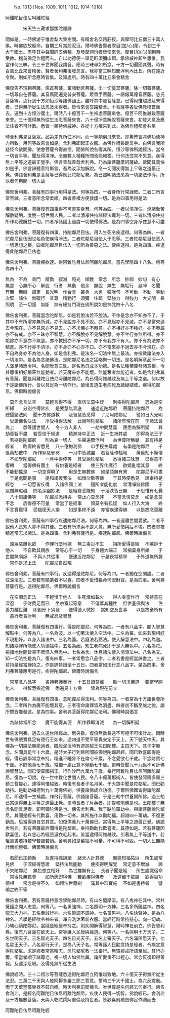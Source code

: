 ﻿　　No. 1013 [Nos. 1009, 1011, 1012, 1014-1018]

阿難陀目佉尼呵離陀經

　　　　宋天竺三藏求那跋陀羅譯


聞如是。一時佛游于惟舍梨大黎樹間。有精舍名交路莊挍。與摩呵比丘僧三十萬人俱。時佛欲放軀命。自期三月當般泥洹。爾時佛告賢者摩目[加/心]蘭。令到三千大千國土。盡呼其中聲聞辟支佛種。及發摩訶衍者皆使來會。摩目[加/心]蘭則時受教。稽首佛足作禮而去。自以功德便一舉足蹈須彌山頂。承佛威神即坐思惟。我當作何三昧。令三千世界聞我請音。應時三昧尋如所念。十方一切遍聞其聲。時有百萬比丘來會精舍。賢者舍利弗復發念言。我亦當三昧知閻浮利內比丘。所在遠近令聚。則如所念應時皆集。及知處所。時有四十萬比丘來會精舍

佛復告不現相菩薩。儒首菩薩。棄諸勤苦菩薩。出一切憂冥菩薩。除一切蓋菩薩。一切尊自在菩薩。其音廣聞遍見普安菩薩。眾香手菩薩。一語報萬億音菩薩。慈氏菩薩等。汝行到十方如恒沙等諸佛國土。盡呼其中發菩薩意。已得阿惟越致及未得者。已得無所從生法忍及未得者。皆令來會交路精舍。十菩薩等各受佛教稽首而去。遍到十方恒沙國土。爾時八十億百千一生補處菩薩來會。億百千阿惟越致菩薩來會。三十億得無所從生法忍菩薩來會。六十億凈意解脫菩薩來會。初發大意及應法住者不可計數。悉皆一類持佛威神。各從十方飛來到此。為佛作禮都會共坐

時舍利弗見菩薩眾。品第差異所住不同。而一等類俱飛來會。即驚怖言將佛功德神力所致。用何等故來會如是。舍利弗即起正衣服。為佛作禮長跪叉手。白佛言我所疑怪今欲問佛。使會菩薩令得直信。聞佛所說各得其所。恒沙等佛所說經法。當令一切皆平等。聞及得清凈。令無數人種種所問皆能報答。行何法住常不失意。疾得無上平等之道最正覺乎。佛言善哉善哉舍利弗。乃為諸菩薩摩訶薩故。欲聞其義快如是乎。佛言諦聽善持斯言。吾為汝深加解說。令一切聞疾得無上平等之道最正覺。佛語舍利弗是菩薩等已得應此陀鄰尼卷。為已照明諸法悉為一切諸法作導。所以者何用開一切人故

佛告舍利弗。菩薩有四事行用得是法。何等為四。一者身所行常謹敕。二者口所言常至誠。三者意所念常柔順。四者善權方便救護一切。是為四事用得是法

佛告舍利弗。菩薩復有四事得不可盡空身慧。何等為四。一者以清凈住。燒諸勤苦解散疑垢。度脫一切世間人民。二者以清凈住持諸經法導利一切。三者以清凈住持所作功德饒益一切。四者凈諸國土過度一切使得佛法。是為四事空身凈住慧不可盡

佛告舍利弗。菩薩復有四事。持陀鄰尼目佉。用入生死令疾逮得。何等為四。一者陀鄰尼目佉因世名色使疾得凈法。二者陀鄰尼目佉入于忍辱。三者陀鄰尼目佉悉入一切思想之根。四者陀鄰尼目佉入一切所為善惡之法。使疾逮得。是為四事。疾逮得此陀鄰尼目佉也

佛告舍利弗。菩薩疾欲逮。得阿難陀目佉尼呵離陀鄰尼。當先學曉四十八名。何等為四十八

無為　不為　普門　精勤　寂滅　照光　順教　常念　所念　妙御　妙句　有心　無意　心無所心　解脫　行者　無動　他余　無脫　無生　無垢行　嚴凈　名聞　有無　無礙　調定　長光明　作合會　甚勇　大勇　嗟嘆句　不可動　不動　等動　次堅　諦住　無礙行　普尊　精勤行　須彌　住疏　堅強力　得強力　大光明　長照明　至一切護　無斷　無有總持門現在佛所說如是神咒四十八名

佛告舍利弗。菩薩當念陀鄰尼。如是若脫法若不脫法。不作是念亦不知亦不了。于其中不有所增亦無所減。亦不見脫亦不見不脫。亦不見起亦不見滅。亦不見當來過去今現在。亦不見來亦不見去。亦不求佛亦不轉意。亦不相好亦不種好。亦不眷屬亦不有戒。亦不三昧亦不智慧。亦不解脫亦不見解脫慧。亦不坐行亦無所得。亦不垢除亦不慧亦不無慧。亦不教授亦不凈一切。亦不有我亦不有人。亦不有為法亦不精進。亦不行亦不清凈。亦不身亦不心亦不口。亦不當來亦不過去亦不今現在。亦不自為身亦不為他人身。如是舍利弗。是法名一切法中無上最法。亦撿斂諸法亦入一切法中。是名為念諸佛法。是陀鄰尼名法之猛略聚一切法。是名明解章品凈一切人滿足諸愿令得。名聞覺意三昧。是名悉自成本功德。是名法種積藏發諸意根。令甚尊重相好嚴莊無能動者。若天魔來亦不能壞。無能奪者無能近者。如是舍利弗其有菩薩。聞是阿難陀目佉尼呵離陀鄰尼。為已得阿惟越致及無上平等之道。何以故于是諸佛所行。皆以具足為一切作行。破壞五道生老病死及諸疑結使。疾得陀鄰尼。佛爾時說偈言

　莫作念言法空　　莫輕言得不得
　直信法莫中疑　　則疾得陀鄰尼
　恐為是空所縛　　分別空得佛疾
　是要慧無涯底　　速逮近陀鄰尼
　菩薩持陀鄰尼　　為總攝諸法則
　聞十方佛道教　　及智慧皆悉得
　了尼呵陀鄰尼　　譬如日大光明
　受諸佛名決法　　凈受持得法解
　此目呵陀鄰尼　　諸所有現在前
　于諸法最為上　　悉等護世間人
　令十方人非人　　一劫中問慧義
　應悉為解所疑　　其劫竟智不盡
　若受信于經道　　精進持中正法
　近一生補其處　　即得為法王子
　若持是陀鄰尼　　則為哀一切人
　名聲遍閻浮利　　為世尊所稱譽
　其有持是經者　　臨壽終皆悉見
　八十億拘利佛　　申手授生尊處
　有學是陀鄰尼　　千億萬劫數中
　所作罪惡邪冥　　一月中皆滅盡
　若菩薩作福地　　萬億劫不懈倦
　不如學陀鄰尼　　一月中得停等
　具受說陀鄰尼　　悉得諸三昧慧
　已得意不復轉　　當得佛有國土
　有供養是經者　　使三界作魔行
　欲嬈亂壞其意　　終不能動搖是
　一切空得曉了　　用是生無數佛
　如是語無有異　　陀鄰尼不可盡
　于是處聞是事　　提和竭授我決
　如恒沙數等佛　　于其時便悉見
　諦奉持是經卷　　一切愿皆疾得
　入諸佛國土法　　隨所宜能化度
　常清凈諸佛國　　于眾僧無瑕穢
　問名深幽妙法　　是經卷悉能知
　于淫泆皆已無　　于思惟有七覺
　八十憶諸佛等　　陀鄰尼悉持與
　常止心莫念非　　不當念慎莫念
　如是念莫不念　　后得德不可量
　常當了是經事　　慎莫令有狐疑
　如人行入大海　　終不言寶難得
　受福德天人樂　　如是事終不遠
　亦當疾逮得佛　　以是故念莫離　

佛告舍利弗。菩薩有四事行疾逮陀鄰尼法。何等為四。一者遠離世間愛欲。二者不說他人長短人亦不得其便。三者有所求索不逆人意。無所愛惜與后不悔。四者晝夜精進常志求諸法。是為四事。舍利弗菩薩行是。疾逮陀鄰尼。佛爾時說偈言

　遠眾惡離色欲　　作罪行墮地獄
　無三毒災不生　　捐所愛得是經
　不嫉妒于他人　　不自欺其親族
　常等心于一切　　于身體大端正
　常捐棄身所樂　　于世間無嗔諍
　不與人共從事　　便逮近陀鄰尼
　于晨夜常精學　　于外道無所冀
　常作是求上法　　陀鄰尼自然現　

佛告舍利弗。菩薩有四事行。疾逮得是陀鄰尼。何等為四。一者獨在空閑處。二者住深法忍。三者若有饋遺者不以喜。四者不愛惜軀命何況財寶。是為四事。舍利弗菩薩行是。逮得陀鄰尼。佛爾時說偈言

　在空閑念正法　　不輕慢于他人
　生死熾如載火　　得人身當作行
　常持意在深忍　　于財費足而已
　坐宗室起等意　　不偏厚其種性
　但供養佛與法　　住善力越世難
　即毀形下須發　　便得德入微妙
　當知空及世事　　以是故棄所有
　愚行者貪財利　　無戒忍及智慧　

佛告舍利弗。菩薩復有四事行。得是陀鄰尼。何等為四。一者有八品字。開入智慧解黠中。何等為八。一名為波。以一切著法使入空法中。二名為羅。如來若現相好不現相好。以身入諸法中。三名為婆。若癡法若黠法。使入解慧法中。四名為迦。知諸殃罪所能使入功德福中。五名為阇。知生老病死即于是入無色中。六名為陀。視諸地世間皆空不驚怪入無愿中。七名為舍。休息諸法使入清涼法中。八名為叉。知一切法空是為八。復有四事。一者常思念八品字。二者若書是經當諦書之。三者若持是經當諦持之。作是諦持讀至十五日。四者當如法行念八品字。是為四事。舍利弗菩薩應用是行。疾得陀鄰尼。佛爾時說偈言

　常當念八品字　　書持卷諦奉行
　十五日讀莫離　　勸一切求佛道
　要當學開化人　　得智慧疾近佛
　悉遍見十方佛　　皆為現在前立　

佛告舍利弗。菩薩復有四事。念陀鄰尼得法利。何等為四。一者常為十方諸世尊所念。二者所作為魔不能壞其意。三者宿命諸罪皆為消盡。四者初不斷至誠之說。諸所問皆能發遣。是為四事。舍利弗菩薩得陀鄰尼法利。佛爾時說偈言

　為諸佛常所念　　魔不能得其便
　所作罪即消滅　　為一切解所疑　

佛告舍利弗。過去久遠世所經劫。無央數。復倍無數長遠不可極不可復計劫。爾時世有佛號寶具足有德行王如來。過四道不受平等覺安定于天上。天下號天中天。其佛為一切說法無能過者。臨般泥洹時有遮迦越王名曰陀樓。主四天下。其子字無念。名聞具足年十六歲。是時太子行到佛所聞彼佛說陀鄰尼經。聞已歡喜即得是經。得已諷學常念奉持。精進不睡脅不在席七千歲。不念愛欲七千歲。不念財寶七千歲。不問他事七千歲。常獨一處止意不傾動七千歲。爾時皆聞九十九億不可計佛說智慧法。聞已便棄國捐王。行作沙門九萬九千歲。奉行阿難陀目佉尼呵離陀鄰尼。復為一切說。在一世中教化世間人民。令八十億萬那術人。皆使發阿耨多羅三藐三菩提心。逮得阿惟越致。時復有長者子名月英。于大眾中聞是陀鄰尼。聞已勸助持。是勸助福德到九十萬億佛剎。供養諸佛成立功德。于爾所佛國皆得諸陀鄰尼。即逮得一生補處。作飛行菩薩。佛語諸菩薩。于是三劫中供養爾所佛。過三劫已當逮得無上平等之道最正覺。爾時長者子月英者。即提和竭佛是也。王陀樓子無念名聞具足者。即阿彌陀佛是也。佛告舍利弗。我于颰陀羅劫中。與諸菩薩說陀鄰尼。其聞是經有代歡喜。用勸一切者。其所施作以勸助福。超越四十萬劫。不復更勤苦。后當得道自恣其意。如復供養九十萬佛已。當得無上平等之道最正覺。佛語舍利弗。若有菩薩最后聞得是陀鄰尼。奉持勸助代歡喜者。其德如是。若有菩薩因歡喜德。若以慈心為經墮淚衣毛起者。皆當逮得阿惟越致。引著無上平等道中。若權慧書若持若學若諷若讀。舍利弗如是輩福不可量。不可稱不可說。一切人民無能計無能極者。佛爾時說偈言

　若聞已加勸助　　及書持諷誦讀
　諸天人計其德　　無能知福祐巨
　所生處常見佛　　于深經得慧證
　堅持法無能動　　便疾得明解覺
　常定意不增減　　諦不失陀鄰尼
　無色想立相好　　為世雄無有上
　長者子聞是經　　所生處識宿命
　常得見無數尊　　如所愿即得佛
　若欲疾得佛者　　及速離于眾魔
　欲得百功德相　　常念是得不久
　如恒沙世尊剎　　滿其中珍寶施
　不如是書持者　　譬喻之終不等　

佛告舍利弗。若有菩薩持意念學陀鄰尼時。有山名醯摩洹。有八鬼神在其中。常共擁護之開人志意。何等八。一名勇強神。二名照明十方神。三名多所饒益神。四名龍王大力神。五名至誠行神。六名能調不調神。七名童男神。八名快臂神。是為八神名。若學是經欲令神來者。凈自洗沐著新衣服。當經行時常持慈心。向一切劫。乃端心讀陀鄰尼。當隨是經堅奉持之。則疾開解得智慧。爾時神在前立。佛告舍利弗。復有八菩薩在欲天上。常等護人民授與經道。何等八。一名照明十方天子。二名世明天子。三名智光天子。四名日光天子。五名上審天子。六名滿所愿天子。七名星王天子。八名習行天子。是為八天子名。常等護人民勸念持是經者。令疾定意得陀鄰尼。求是經者常當精志。念陀鄰尼教一法奉行。無毀經戒所語至誠。其行亦爾。常當孝順于諸尊老。視一切人如佛無異。諸所愛重不以輕心。常念反復即得善報。及逮深忍眼。及得見無所從生法

佛說經時。三十二恒沙等菩薩悉逮得陀鄰尼立阿惟越致地。六十億天子得無所從生法忍。三萬二千天與人發阿耨多羅三耶三菩意。爾時三千大千國土。為六反震動。雨于天華箜篌樂器不鼓自鳴。時舍利弗前問佛言。唯世尊是名何經云何奉行。佛告舍利弗。是經名阿難陀目佉尼呵離陀鄰尼。疾使人民得一切智。佛說經已。舍利弗及十方無數菩薩。天與人乾陀謣阿羞倫及持世者。皆歡喜前稽首佛足作禮而去

阿難陀目佉尼呵離陀經
